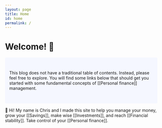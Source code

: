 ```yaml
---
layout: page
title: Home
id: home
permalink: /
---
```


# Welcome! 🌱

<p style="padding: 3em 1em; background: #f5f7ff; border-radius: 4px;">
  This blog does not have a traditional table of contents. Instead, please feel free to explore. You will find some links below that should get you started with some fundamental concepts of [[Personal finance]] management.
</p>

👋 Hi! My name is Chris and I made this site to help you manage your money, grow your [[Savings]], make wise [[Investments]], and reach [[Financial stability]]. Take control of your [[Personal finance]].

<style>
  .wrapper {
    max-width: 46em;
  }
</style>
